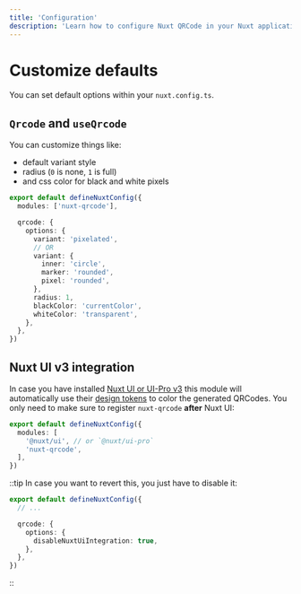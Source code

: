 ```yaml
---
title: 'Configuration'
description: 'Learn how to configure Nuxt QRCode in your Nuxt application'
---
```



# Customize defaults

You can set default options within your `nuxt.config.ts`.

## `Qrcode` and `useQrcode`

You can customize things like:
- default variant style
- radius (`0` is none, `1` is full)
- and css color for black and white pixels

```ts
export default defineNuxtConfig({
  modules: ['nuxt-qrcode'],

  qrcode: {
    options: {
      variant: 'pixelated',
      // OR
      variant: {
        inner: 'circle',
        marker: 'rounded',
        pixel: 'rounded',
      },
      radius: 1,
      blackColor: 'currentColor',
      whiteColor: 'transparent',
    },
  },
})
```

## Nuxt UI v3 integration

In case you have installed [Nuxt UI or UI-Pro v3](https://ui3.nuxt.dev) this module will automatically use their [design tokens](https://ui3.nuxt.dev/getting-started/theme#tokens) to color the generated QRCodes. You only need to make sure to register `nuxt-qrcode` **after** Nuxt UI:

```ts
export default defineNuxtConfig({
  modules: [
    '@nuxt/ui', // or `@nuxt/ui-pro`
    'nuxt-qrcode',
  ],
})
```

::tip
In case you want to revert this, you just have to disable it:

```ts
export default defineNuxtConfig({
  // ...

  qrcode: {
    options: {
      disableNuxtUiIntegration: true,
    },
  },
})
```
::

